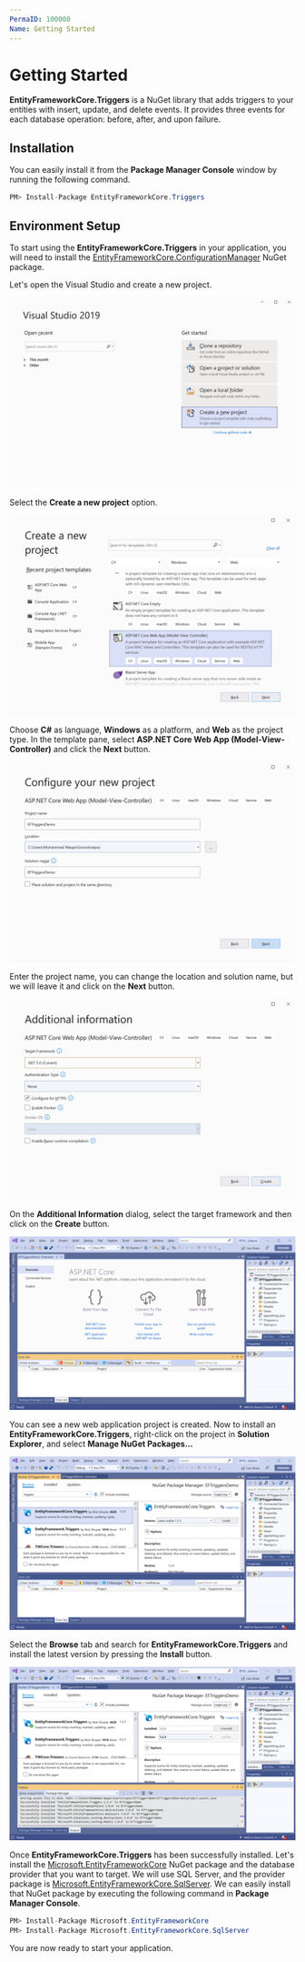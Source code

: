 ```yaml
---
PermaID: 100000
Name: Getting Started
---
```


# Getting Started

**EntityFrameworkCore.Triggers** is a NuGet library that adds triggers to your entities with insert, update, and delete events. It provides three events for each database operation: before, after, and upon failure.

## Installation

You can easily install it from the **Package Manager Console** window by running the following command.

```csharp
PM> Install-Package EntityFrameworkCore.Triggers
```

## Environment Setup

To start using the **EntityFrameworkCore.Triggers** in your application, you will need to install the [EntityFrameworkCore.ConfigurationManager](https://www.nuget.org/packages/EntityFrameworkCore.ConfigurationManager) NuGet package.

Let's open the Visual Studio and create a new project.

<img src="images/setup-1.png" alt="Create a new project">

Select the **Create a new project** option.

<img src="images/setup-2.png" alt="Select Console Application template">

Choose **C#** as language, **Windows** as a platform, and **Web** as the project type. In the template pane, select **ASP.NET Core Web App (Model-View-Controller)** and click the **Next** button.

<img src="images/setup-3.png" alt="Configure your new project">

Enter the project name, you can change the location and solution name, but we will leave it and click on the **Next** button.  

<img src="images/setup-4.png" alt="Additional Information">

On the **Additional Information** dialog, select the target framework and then click on the **Create** button.  

<img src="images/setup-5.png" alt="Console Application created">

You can see a new web application project is created. Now to install an **EntityFrameworkCore.Triggers**, right-click on the project in **Solution Explorer**, and select **Manage NuGet Packages...**

<img src="images/setup-6.png" alt="Install EntityFrameworkCore.Triggers">

Select the **Browse** tab and search for **EntityFrameworkCore.Triggers** and install the latest version by pressing the **Install** button. 

<img src="images/setup-7.png" alt="EntityFrameworkCore.Triggers installed successfully">

Once **EntityFrameworkCore.Triggers** has been successfully installed. Let's install the [Microsoft.EntityFrameworkCore](https://www.nuget.org/packages/Microsoft.EntityFrameworkCore) NuGet package and the database provider that you want to target. We will use SQL Server, and the provider package is [Microsoft.EntityFrameworkCore.SqlServer](https://www.nuget.org/packages/Microsoft.EntityFrameworkCore.SqlServer). We can easily install that NuGet package by executing the following command in **Package Manager Console**. 

```csharp
PM> Install-Package Microsoft.EntityFrameworkCore
PM> Install-Package Microsoft.EntityFrameworkCore.SqlServer
```

You are now ready to start your application.
